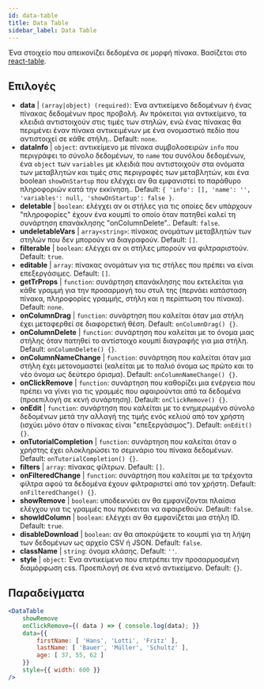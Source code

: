 ```yaml
---
id: data-table 
title: Data Table
sidebar_label: Data Table
---
```


Ένα στοιχείο που απεικονίζει δεδομένα σε μορφή πίνακα. Βασίζεται στο [react-table](https://react-table.js.org/).

## Επιλογές

* __data__ | `(array|object) (required)`: Ένα αντικείμενο δεδομένων ή ένας πίνακας δεδομένων προς προβολή. Αν πρόκειται για αντικείμενο, τα κλειδιά αντιστοιχούν στις τιμές των στηλών, ενώ ένας πίνακας θα περιμένει έναν πίνακα αντικειμένων με ένα ονομαστικό πεδίο που αντιστοιχεί σε κάθε στήλη.. Default: `none`.
* __dataInfo__ | `object`: αντικείμενο με πίνακα συμβολοσειρών `info` που περιγράφει το σύνολο δεδομένων, το `name` του συνόλου δεδομένων, ένα `object` των `variables` με κλειδιά που αντιστοιχούν στα ονόματα των μεταβλητών και τιμές στις περιγραφές των μεταβλητών, και ένα boolean `showOnStartup` που ελέγχει αν θα εμφανιστεί το παράθυρο πληροφοριών κατά την εκκίνηση.. Default: `{
  'info': [],
  'name': '',
  'variables': null,
  'showOnStartup': false
}`.
* __deletable__ | `boolean`: ελέγχει αν οι στήλες για τις οποίες δεν υπάρχουν "πληροφορίες" έχουν ένα κουμπί το οποίο όταν πατηθεί καλεί τη συνάρτηση επανάκλησης "onColumnDelete".. Default: `false`.
* __undeletableVars__ | `array<string>`: πίνακας ονομάτων μεταβλητών των στηλών που δεν μπορούν να διαγραφούν. Default: `[]`.
* __filterable__ | `boolean`: ελέγχει αν οι στήλες μπορούν να φιλτραριστούν. Default: `true`.
* __editable__ | `array`: πίνακας ονομάτων για τις στήλες που πρέπει να είναι επεξεργάσιμες. Default: `[]`.
* __getTrProps__ | `function`: συνάρτηση επανάκλησης που εκτελείται για κάθε γραμμή για την προσαρμογή του στυλ της (περνάει κατάσταση πίνακα, πληροφορίες γραμμής,
στήλη και η περίπτωση του πίνακα). Default: `none`.
* __onColumnDrag__ | `function`: συνάρτηση που καλείται όταν μια στήλη έχει μεταφερθεί σε διαφορετική θέση. Default: `onColumnDrag() {}`.
* __onColumnDelete__ | `function`: συνάρτηση που καλείται με το όνομα μιας στήλης όταν πατηθεί το αντίστοιχο κουμπί διαγραφής για μια στήλη. Default: `onColumnDelete() {}`.
* __onColumnNameChange__ | `function`: συνάρτηση που καλείται όταν μια στήλη έχει μετονομαστεί (καλείται με το παλιό όνομα ως πρώτο και το νέο όνομα ως δεύτερο όρισμα). Default: `onColumnNameChange() {}`.
* __onClickRemove__ | `function`: συνάρτηση που καθορίζει μια ενέργεια που πρέπει να γίνει για τις γραμμές που αφαιρούνται από τα δεδομένα (προεπιλογή σε κενή συνάρτηση). Default: `onClickRemove() {}`.
* __onEdit__ | `function`: συνάρτηση που καλείται με το ενημερωμένο σύνολο δεδομένων μετά την αλλαγή της τιμής ενός κελιού από τον χρήστη (ισχύει μόνο όταν ο πίνακας είναι "επεξεργάσιμος"). Default: `onEdit() {}`.
* __onTutorialCompletion__ | `function`: συνάρτηση που καλείται όταν ο χρήστης έχει ολοκληρώσει το σεμινάριο του πίνακα δεδομένων. Default: `onTutorialCompletion() {}`.
* __filters__ | `array`: πίνακας φίλτρων. Default: `[]`.
* __onFilteredChange__ | `function`: συνάρτηση που καλείται με τα τρέχοντα φίλτρα αφού τα δεδομένα έχουν φιλτραριστεί από τον χρήστη. Default: `onFilteredChange() {}`.
* __showRemove__ | `boolean`: υποδεικνύει αν θα εμφανίζονται πλαίσια ελέγχου για τις γραμμές που πρόκειται να αφαιρεθούν. Default: `false`.
* __showIdColumn__ | `boolean`: ελέγχει αν θα εμφανίζεται μια στήλη ID. Default: `true`.
* __disableDownload__ | `boolean`: αν θα αποκρύψετε το κουμπί για τη λήψη των δεδομένων ως αρχείο CSV ή JSON. Default: `false`.
* __className__ | `string`: όνομα κλάσης. Default: `''`.
* __style__ | `object`: Ένα αντικείμενο που επιτρέπει την προσαρμοσμένη διαμόρφωση css. Προεπιλογή σε ένα κενό αντικείμενο. Default: `{}`.


## Παραδείγματα

```jsx live
<DataTable
    showRemove
    onClickRemove={( data ) => { console.log(data); }}
    data={{ 
        firstName: [ 'Hans', 'Lotti', 'Fritz' ], 
        lastName: [ 'Bauer', 'Müller', 'Schultz' ],
        age: [ 37, 55, 62 ]
    }}
    style={{ width: 600 }}
/>
```

